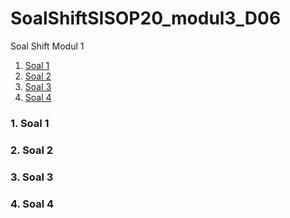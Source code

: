 # SoalShiftSISOP20_modul3_D06

Soal Shift Modul 1
1. [Soal 1](#1-soal-1)
2. [Soal 2](#2-soal-2)
3. [Soal 3](#3-soal-3)
4. [Soal 4](#4-soal-4)


### 1. Soal 1
### 2. Soal 2
### 3. Soal 3
### 4. Soal 4

